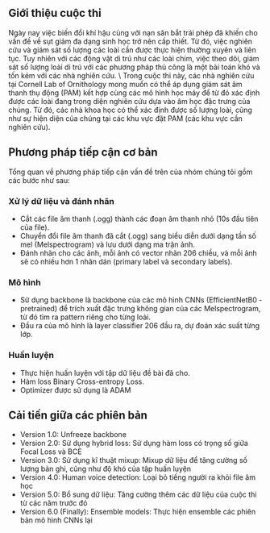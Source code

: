## Giới thiệu cuộc thi ##
Ngày nay việc biến đổi khí hậu cùng với nạn săn bắt trái phép đã khiến cho vấn đề về sụt giảm đa dạng sinh học trở nên cấp thiết. Từ đó, việc nghiên cứu và giám sát số lượng các loài cần được thực hiện thường xuyên và liên tục. Tuy nhiên với các động vật di trú như các loài chim, việc theo dõi, giám sát số lượng loài di trú với các phương pháp thủ công là một bài toán khó và tốn kém với các nhà nghiên cứu. \\
Trong cuộc thi này, các nhà nghiên cứu tại Cornell Lab of Ornithology mong muốn có thể áp dụng giám sát âm thanh thụ động (PAM) kết hợp cùng các mô hình học máy để từ đó xác định được các loài đang trong diện nghiên cứu dựa vào âm học đặc trưng của chúng. Từ đó, các nhà khoa học có thể xác định được số lượng loài, cũng như sự hiện diện của chúng tại các khu vực đặt PAM (các khu vực cần nghiên cứu).
## Phương pháp tiếp cận cơ bản ##
Tổng quan về phương pháp tiếp cận vấn đề trên của nhóm chúng tôi gồm các bước như sau:
### Xử lý dữ liệu và đánh nhãn ###
- Cắt các file âm thanh (.ogg) thành các đoạn âm thanh nhỏ (10s đầu tiên của file).
- Chuyển đổi file âm thanh đã cắt (.ogg) sang biểu diễn dưới dạng tần số mel (Melspectrogram) và lưu dưới dạng ma trận ảnh.
- Đánh nhãn cho các ảnh, mỗi ảnh có vector nhãn 206 chiều, và mỗi ảnh sẽ có nhiều hơn 1 nhãn dán (primary label và secondary labels).
### Mô hình ###
- Sử dụng backbone là backbone của các mô hình CNNs (EfficientNetB0 - pretrained) để trích xuất đặc trưng không gian của các Melspectrogram, từ đó tìm ra pattern riêng cho từng loài.
- Đầu ra của mô hình là layer classifier 206 đầu ra, dự đoán xác suất từng lớp.
### Huấn luyện ###
- Thực hiện huấn luyện với tập dữ liệu đề bài đã cho.
- Hàm loss Binary Cross-entropy Loss.
- Optimizer được sử dụng là ADAM
## Cải tiến giữa các phiên bản ##
- Version 1.0: Unfreeze backbone
- Version 2.0: Sử dụng hybrid loss: Sử dụng hàm loss có trọng số giữa Focal Loss và BCE
- Version 3.0: Sử dụng kĩ thuật mixup: Mixup dữ liệu để tăng cường số lượng bản ghi, cũng như độ khó của tập huấn luyện
- Version 4.0: Human voice detection: Loại bỏ tiếng người ra khỏi file âm học
- Version 5.0: Bổ sung dữ liệu: Tăng cường thêm các dữ liệu của cuộc thi từ các năm trước đó
- Version 6.0 (Finally): Ensemble models: Thực hiện ensemble các phiên bản mô hình CNNs lại

